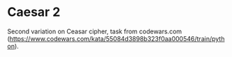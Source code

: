 # Caesar 2
Second variation on Ceasar cipher, task from codewars.com (https://www.codewars.com/kata/55084d3898b323f0aa000546/train/python).
